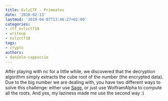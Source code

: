 ```yaml
---
title: EvlzCTF - Primeates
date: '2018-02-13'
lastmod: '2019-04-07T13:46:27+02:00'
categories:
- ctf_evlzctf18
- writeup
- evlzctf18
tags:
- crypto
authors:
- daniele-cappuccio
---
```


After playing with nc for a little while, we discovered that the decryption algorithm simply extracts the cube root of the number (the encrypted data). Due to the big number we are dealing with, you have two different ways to solve this challenge: either use [Sage](http://www.sagemath.org/),
or just use WolframAlpha to compute all the roots. And yes, my laziness made me use the second way :)
